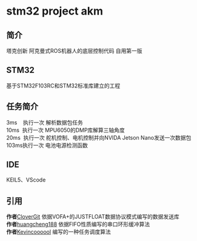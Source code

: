 #  **stm32 project akm** 
## 简介
塔克创新 阿克曼式ROS机器人的底层控制代码 自用第一版

## STM32
基于STM32F103RC和STM32标准库建立的工程

## 任务简介
3ms&nbsp;&nbsp;&nbsp;&nbsp;执行一次 解析数据包任务  
10ms&nbsp;&nbsp;执行一次 MPU6050的DMP库解算三轴角度  
20ms&nbsp;&nbsp;执行一次 舵机控制、电机控制并向NVIDA Jetson Nano发送一次数据包  
103ms执行一次 电池电源检测函数

## IDE
KEIL5、VScode

## 引用
**作者**[CloverGit](https://github.com/CloverGit/Vofa-Plus-Protocol-Driver) 依据VOFA+的JUSTFLOAT数据协议模式编写的数据发送库  
**作者**[huangcheng188](https://blog.csdn.net/HC_huangcheng/article/details/101762634) 依据FIFO性质编写的串口环形缓冲算法  
**作者**[Kevincoooool](https://github.com/Kevincoooool/2018-NXP-CUIT-WD) 编写的一种任务调度算法
